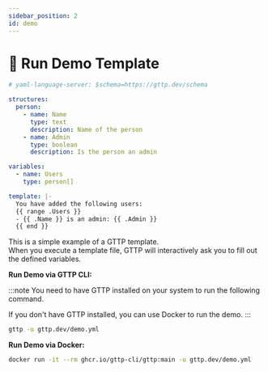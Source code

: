 ```yaml
---
sidebar_position: 2
id: demo
---
```


# 🚀 Run Demo Template

```yaml
# yaml-language-server: $schema=https://gttp.dev/schema

structures:
  person:
    - name: Name
      type: text
      description: Name of the person
    - name: Admin
      type: boolean
      description: Is the person an admin

variables:
  - name: Users
    type: person[]

template: |-
  You have added the following users:
  {{ range .Users }}
  - {{ .Name }} is an admin: {{ .Admin }}
  {{ end }}
```

This is a simple example of a GTTP template.  
When you execute a template file, GTTP will interactively ask you to fill out the defined variables.

**Run Demo via GTTP CLI:**

:::note
You need to have GTTP installed on your system to run the following command.

If you don't have GTTP installed, you can use Docker to run the demo.
:::

```bash
gttp -u gttp.dev/demo.yml
```

**Run Demo via Docker:**

```bash
docker run -it --rm ghcr.io/gttp-cli/gttp:main -u gttp.dev/demo.yml
```
